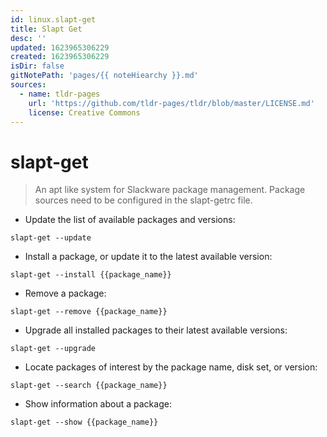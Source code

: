 ```yaml
---
id: linux.slapt-get
title: Slapt Get
desc: ''
updated: 1623965306229
created: 1623965306229
isDir: false
gitNotePath: 'pages/{{ noteHiearchy }}.md'
sources:
  - name: tldr-pages
    url: 'https://github.com/tldr-pages/tldr/blob/master/LICENSE.md'
    license: Creative Commons
---
```

# slapt-get

> An apt like system for Slackware package management.
> Package sources need to be configured in the slapt-getrc file.

- Update the list of available packages and versions:

`slapt-get --update`

- Install a package, or update it to the latest available version:

`slapt-get --install {{package_name}}`

- Remove a package:

`slapt-get --remove {{package_name}}`

- Upgrade all installed packages to their latest available versions:

`slapt-get --upgrade`

- Locate packages of interest by the package name, disk set, or version:

`slapt-get --search {{package_name}}`

- Show information about a package:

`slapt-get --show {{package_name}}`

